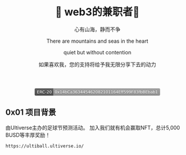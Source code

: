 
<h1 align="center">&#x1f912; web3的兼职者&#x1f973;</h1>


<p align="center">心有山海，静而不争</p>



<p align="center">There are mountains and seas in the heart 

<p align="center">quiet but without contention 


<p align="center">如果喜欢我，您的支持将给予我无限分享下去的动力

<p align="center"><img src="https://img.shields.io/badge/website-0x024.com-lightgrey" alt="" />

<p align="center"><img src="https://img.shields.io/badge/github-github.com/0x024-lightgrey" alt="" />


<p align="center"><img src="https://img.shields.io/badge/mirror-https://mirror.xyz/1x024.eth-lightgrey" alt="" />

<p align="center"><svg xmlns="http://www.w3.org/2000/svg" xmlns:xlink="http://www.w3.org/1999/xlink" width="344" height="20" role="img" aria-label="ERC-20: 0x14bCa363445462082101164Eff599F83fbBEbab1"><linearGradient id="s" x2="0" y2="100%"><stop offset="0" stop-color="#bbb" stop-opacity=".1"/><stop offset="1" stop-opacity=".1"/></linearGradient><clipPath id="r"><rect width="344" height="20" rx="3" fill="#fff"/></clipPath><g clip-path="url(#r)"><rect width="51" height="20" fill="#555"/><rect x="51" width="293" height="20" fill="#9f9f9f"/><rect width="344" height="20" fill="url(#s)"/></g><g fill="#fff" text-anchor="middle" font-family="Verdana,Geneva,DejaVu Sans,sans-serif" text-rendering="geometricPrecision" font-size="110"><text aria-hidden="true" x="265" y="150" fill="#010101" fill-opacity=".3" transform="scale(.1)" textLength="410">ERC-20</text><text x="265" y="140" transform="scale(.1)" fill="#fff" textLength="410">ERC-20</text><text aria-hidden="true" x="1965" y="150" fill="#010101" fill-opacity=".3" transform="scale(.1)" textLength="2830">0x14bCa363445462082101164Eff599F83fbBEbab1</text><text x="1965" y="140" transform="scale(.1)" fill="#fff" textLength="2830">0x14bCa363445462082101164Eff599F83fbBEbab1</text></g></svg></p>



## 0x01 项目背景
由Ultiverse主办的足球节预测活动。
加入我们就有机会赢取NFT，总计5,000 BUSD等丰厚奖励！

`https://ultiball.ultiverse.io/
`

































